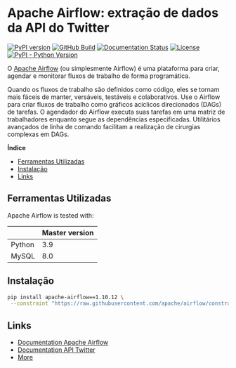 # Apache Airflow: extração de dados da API do Twitter 

[![PyPI version](https://badge.fury.io/py/apache-airflow.svg)](https://badge.fury.io/py/apache-airflow)
[![GitHub Build](https://github.com/apache/airflow/workflows/CI%20Build/badge.svg)](https://github.com/apache/airflow/actions)
[![Documentation Status](https://readthedocs.org/projects/airflow/badge/?version=latest)](https://airflow.readthedocs.io/en/latest/?badge=latest)
[![License](http://img.shields.io/:license-Apache%202-blue.svg)](http://www.apache.org/licenses/LICENSE-2.0.txt)
[![PyPI - Python Version](https://img.shields.io/pypi/pyversions/apache-airflow.svg)](https://pypi.org/project/apache-airflow/)


O [Apache Airflow](https://airflow.apache.org/docs/stable/) (ou simplesmente Airflow) é uma plataforma para criar, agendar e monitorar fluxos de trabalho de forma programática.

Quando os fluxos de trabalho são definidos como código, eles se tornam mais fáceis de manter, versáveis, testáveis e colaborativos.
Use o Airflow para criar fluxos de trabalho como gráficos acíclicos direcionados (DAGs) de tarefas. O agendador do Airflow executa suas tarefas em uma matriz de trabalhadores enquanto segue as dependências especificadas. Utilitários avançados de linha de comando facilitam a realização de cirurgias complexas em DAGs.

<!-- START doctoc generated TOC please keep comment here to allow auto update -->
<!-- DON'T EDIT THIS SECTION, INSTEAD RE-RUN doctoc TO UPDATE -->
**Índice**

- [Ferramentas Utilizadas](#ferramentas-utilizadas)
- [Instalação](#instalação)
- [Links](#links)

<!-- END doctoc generated TOC please keep comment here to allow auto update -->

## Ferramentas Utilizadas
Apache Airflow is tested with:

|              | Master version |
| ------------ | -------------- |
| Python       | 3.9            |
| MySQL        | 8.0            |

## Instalação

```bash
pip install apache-airflow==1.10.12 \
 --constraint "https://raw.githubusercontent.com/apache/airflow/constraints-1.10.12/constraints-3.7.txt"
```


## Links

- [Documentation Apache Airflow](https://airflow.apache.org/docs/stable/)
- [Documentation API Twitter](https://developer.twitter.com/en/docs)
- [More](https://cwiki.apache.org/confluence/display/AIRFLOW/Airflow+Links)
